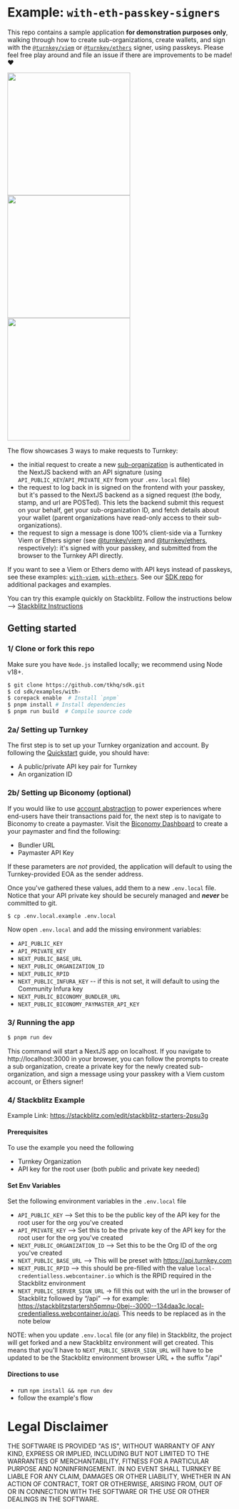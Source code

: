 # Example: `with-eth-passkey-signers`

This repo contains a sample application **for demonstration purposes only**, walking through how to create sub-organizations, create wallets, and sign with the [`@turnkey/viem`](https://github.com/tkhq/sdk/tree/main/packages/viem) or [`@turnkey/ethers`](https://github.com/tkhq/sdk/tree/main/packages/ethers) signer, using passkeys. Please feel free play around and file an issue if there are improvements to be made! ❤️

<img src="./img/home.png" width="275"/><img src="./img/wallet.png" width="275"/><img src="./img/signature.png" width="275"/>

The flow showcases 3 ways to make requests to Turnkey:

- the initial request to create a new [sub-organization](https://docs.turnkey.com/getting-started/sub-organizations) is authenticated in the NextJS backend with an API signature (using `API_PUBLIC_KEY`/`API_PRIVATE_KEY` from your `.env.local` file)
- the request to log back in is signed on the frontend with your passkey, but it's passed to the NextJS backend as a signed request (the body, stamp, and url are POSTed). This lets the backend submit this request on your behalf, get your sub-organization ID, and fetch details about your wallet (parent organizations have read-only access to their sub-organizations).
- the request to sign a message is done 100% client-side via a Turnkey Viem or Ethers signer (see [@turnkey/viem](https://github.com/tkhq/sdk/tree/main/packages/viem) and [@turnkey/ethers](https://github.com/tkhq/sdk/tree/main/packages/ethers), respectively): it's signed with your passkey, and submitted from the browser to the Turnkey API directly.

If you want to see a Viem or Ethers demo with API keys instead of passkeys, see these examples: [`with-viem`](https://github.com/tkhq/sdk/tree/main/examples/with-viem), [`with-ethers`](https://github.com/tkhq/sdk/tree/main/examples/with-ethers). See our [SDK repo](https://github.com/tkhq/sdk) for additional packages and examples.

You can try this example quickly on Stackblitz. Follow the instructions below --> [Stackblitz Instructions](#4-stackblitz-example)

## Getting started

### 1/ Clone or fork this repo

Make sure you have `Node.js` installed locally; we recommend using Node v18+.

```bash
$ git clone https://github.com/tkhq/sdk.git
$ cd sdk/examples/with-
$ corepack enable  # Install `pnpm`
$ pnpm install # Install dependencies
$ pnpm run build  # Compile source code
```

### 2a/ Setting up Turnkey

The first step is to set up your Turnkey organization and account. By following the [Quickstart](https://docs.turnkey.com/getting-started/quickstart) guide, you should have:

- A public/private API key pair for Turnkey
- An organization ID

### 2b/ Setting up Biconomy (optional)

If you would like to use [account abstraction](https://docs.turnkey.com/reference/aa-wallets) to power experiences where end-users have their transactions paid for, the next step is to navigate to Biconomy to create a paymaster. Visit the [Biconomy Dashboard](https://dashboard.biconomy.io/) to create a your paymaster and find the following:

- Bundler URL
- Paymaster API Key

If these parameters are _not_ provided, the application will default to using the Turnkey-provided EOA as the sender address.

Once you've gathered these values, add them to a new `.env.local` file. Notice that your API private key should be securely managed and **_never_** be committed to git.

```bash
$ cp .env.local.example .env.local
```

Now open `.env.local` and add the missing environment variables:

- `API_PUBLIC_KEY`
- `API_PRIVATE_KEY`
- `NEXT_PUBLIC_BASE_URL`
- `NEXT_PUBLIC_ORGANIZATION_ID`
- `NEXT_PUBLIC_RPID`
- `NEXT_PUBLIC_INFURA_KEY` -- if this is not set, it will default to using the Community Infura key
- `NEXT_PUBLIC_BICONOMY_BUNDLER_URL`
- `NEXT_PUBLIC_BICONOMY_PAYMASTER_API_KEY`

### 3/ Running the app

```bash
$ pnpm run dev
```

This command will start a NextJS app on localhost. If you navigate to http://localhost:3000 in your browser, you can follow the prompts to create a sub organization, create a private key for the newly created sub-organization, and sign a message using your passkey with a Viem custom account, or Ethers signer!

### 4/ Stackblitz Example

Example Link: https://stackblitz.com/edit/stackblitz-starters-2psu3g

#### Prerequisites

To use the example you need the following

- Turnkey Organization
- API key for the root user (both public and private key needed)

#### Set Env Variables

Set the following environment variables in the `.env.local` file

- `API_PUBLIC_KEY` --> Set this to be the public key of the API key for the root user for the org you've created
- `API_PRIVATE_KEY` --> Set this to be the private key of the API key for the root user for the org you've created
- `NEXT_PUBLIC_ORGANIZATION_ID` --> Set this to be the Org ID of the org you've created
- `NEXT_PUBLIC_BASE_URL` --> This will be preset with https://api.turnkey.com
- `NEXT_PUBLIC_RPID` --> this should be pre-filled with the value `local-credentialless.webcontainer.io` which is the RPID required in the Stackblitz environment
- `NEXT_PUBLIC_SERVER_SIGN_URL` → fill this out with the url in the browser of Stackblitz followed by “/api” --> for example: https://stackblitzstartersh5pmnu-0bej--3000--134daa3c.local-credentialless.webcontainer.io/api. This needs to be replaced as in the note below

NOTE: when you update `.env.local` file (or any file) in Stackblitz, the project will get forked and a new Stackblitz environment will get created. This means that you'll have to `NEXT_PUBLIC_SERVER_SIGN_URL` will have to be updated to be the Stackblitz environment browser URL + the suffix "/api"

#### Directions to use

- run `npm install && npm run dev`
- follow the example's flow

# Legal Disclaimer

THE SOFTWARE IS PROVIDED "AS IS", WITHOUT WARRANTY OF ANY KIND, EXPRESS OR IMPLIED, INCLUDING BUT NOT LIMITED TO THE WARRANTIES OF MERCHANTABILITY, FITNESS FOR A PARTICULAR PURPOSE AND NONINFRINGEMENT. IN NO EVENT SHALL TURNKEY BE LIABLE FOR ANY CLAIM, DAMAGES OR OTHER LIABILITY, WHETHER IN AN ACTION OF CONTRACT, TORT OR OTHERWISE, ARISING FROM, OUT OF OR IN CONNECTION WITH THE SOFTWARE OR THE USE OR OTHER DEALINGS IN THE SOFTWARE.

